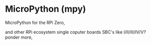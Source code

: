 # MicroPython (mpy)

MicroPython for the RPi Zero, 

and other RPi ecosystem single coputer boards SBC's like I/II/III/IV/V? ponder more, 